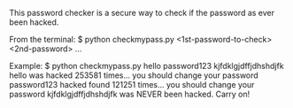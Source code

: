 This password checker is a secure way to check if the password as ever been hacked.

From the terminal:
$ python checkmypass.py <1st-password-to-check> <2nd-password> ...

Example:
$ python checkmypass.py hello password123 kjfdklgjdffjdhshdjfk
hello was hacked 253581 times... you should change your password
password123 hacked found 121251 times... you should change your password
kjfdklgjdffjdhshdjfk was NEVER been hacked. Carry on!

